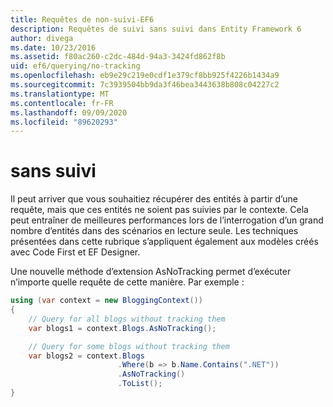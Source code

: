 ```yaml
---
title: Requêtes de non-suivi-EF6
description: Requêtes de suivi sans suivi dans Entity Framework 6
author: divega
ms.date: 10/23/2016
ms.assetid: f80ac260-c2dc-484d-94a3-3424fd862f8b
uid: ef6/querying/no-tracking
ms.openlocfilehash: eb9e29c219e0cdf1e379cf8bb925f4226b1434a9
ms.sourcegitcommit: 7c3939504bb9da3f46bea3443638b808c04227c2
ms.translationtype: MT
ms.contentlocale: fr-FR
ms.lasthandoff: 09/09/2020
ms.locfileid: "89620293"
---
```

# <a name="no-tracking-queries"></a>sans suivi
Il peut arriver que vous souhaitiez récupérer des entités à partir d’une requête, mais que ces entités ne soient pas suivies par le contexte. Cela peut entraîner de meilleures performances lors de l’interrogation d’un grand nombre d’entités dans des scénarios en lecture seule. Les techniques présentées dans cette rubrique s’appliquent également aux modèles créés avec Code First et EF Designer.  

Une nouvelle méthode d’extension AsNoTracking permet d’exécuter n’importe quelle requête de cette manière. Par exemple :  

``` csharp
using (var context = new BloggingContext())
{
    // Query for all blogs without tracking them
    var blogs1 = context.Blogs.AsNoTracking();

    // Query for some blogs without tracking them
    var blogs2 = context.Blogs
                        .Where(b => b.Name.Contains(".NET"))
                        .AsNoTracking()
                        .ToList();
}
```  

